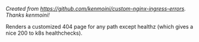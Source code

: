 _Created from https://github.com/kenmoini/custom-nginx-ingress-errors. Thanks kenmoini!_

Renders a customized 404 page for any path except healthz (which gives a nice 200 to k8s healthchecks).

